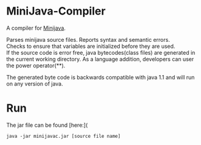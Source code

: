 MiniJava-Compiler
=================

A compiler for [Minijava](http://www.cambridge.org/resources/052182060X/MCIIJ2e/grammar.htm).

Parses minijava source files.  Reports syntax and semantic errors.  
Checks to ensure that variables are initialized before they are used.  
If the source code is error free, java bytecodes(class files) are generated in the current working directory. 
As a language addition, developers can user the power operator(**).

The generated byte code is backwards compatible with java 1.1 and will run on any version of java.

Run
===
The jar file can be found [here:](

    java -jar minijavac.jar [source file name]
